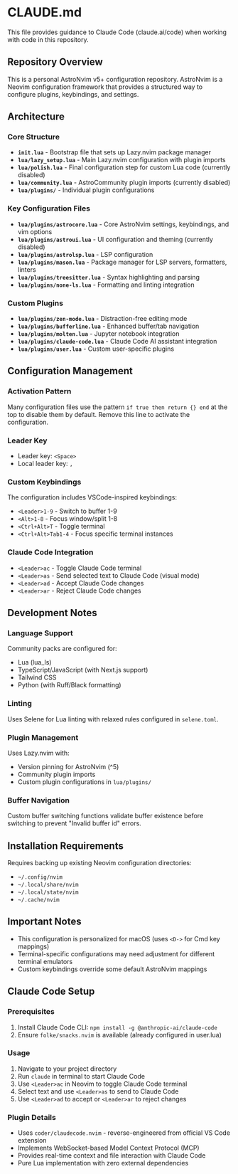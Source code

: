 # CLAUDE.md

This file provides guidance to Claude Code (claude.ai/code) when working with code in this repository.

## Repository Overview

This is a personal AstroNvim v5+ configuration repository. AstroNvim is a Neovim configuration framework that provides a structured way to configure plugins, keybindings, and settings.

## Architecture

### Core Structure
- **`init.lua`** - Bootstrap file that sets up Lazy.nvim package manager
- **`lua/lazy_setup.lua`** - Main Lazy.nvim configuration with plugin imports
- **`lua/polish.lua`** - Final configuration step for custom Lua code (currently disabled)
- **`lua/community.lua`** - AstroCommunity plugin imports (currently disabled)
- **`lua/plugins/`** - Individual plugin configurations

### Key Configuration Files
- **`lua/plugins/astrocore.lua`** - Core AstroNvim settings, keybindings, and vim options
- **`lua/plugins/astroui.lua`** - UI configuration and theming (currently disabled)
- **`lua/plugins/astrolsp.lua`** - LSP configuration
- **`lua/plugins/mason.lua`** - Package manager for LSP servers, formatters, linters
- **`lua/plugins/treesitter.lua`** - Syntax highlighting and parsing
- **`lua/plugins/none-ls.lua`** - Formatting and linting integration

### Custom Plugins
- **`lua/plugins/zen-mode.lua`** - Distraction-free editing mode
- **`lua/plugins/bufferline.lua`** - Enhanced buffer/tab navigation
- **`lua/plugins/molten.lua`** - Jupyter notebook integration
- **`lua/plugins/claude-code.lua`** - Claude Code AI assistant integration
- **`lua/plugins/user.lua`** - Custom user-specific plugins

## Configuration Management

### Activation Pattern
Many configuration files use the pattern `if true then return {} end` at the top to disable them by default. Remove this line to activate the configuration.

### Leader Key
- Leader key: `<Space>`
- Local leader key: `,`

### Custom Keybindings
The configuration includes VSCode-inspired keybindings:
- `<Leader>1-9` - Switch to buffer 1-9
- `<Alt>1-8` - Focus window/split 1-8
- `<Ctrl+Alt>T` - Toggle terminal
- `<Ctrl+Alt>Tab1-4` - Focus specific terminal instances

### Claude Code Integration
- `<Leader>ac` - Toggle Claude Code terminal
- `<Leader>as` - Send selected text to Claude Code (visual mode)
- `<Leader>ad` - Accept Claude Code changes
- `<Leader>ar` - Reject Claude Code changes

## Development Notes

### Language Support
Community packs are configured for:
- Lua (lua_ls)
- TypeScript/JavaScript (with Next.js support)
- Tailwind CSS
- Python (with Ruff/Black formatting)

### Linting
Uses Selene for Lua linting with relaxed rules configured in `selene.toml`.

### Plugin Management
Uses Lazy.nvim with:
- Version pinning for AstroNvim (^5)
- Community plugin imports
- Custom plugin configurations in `lua/plugins/`

### Buffer Navigation
Custom buffer switching functions validate buffer existence before switching to prevent "Invalid buffer id" errors.

## Installation Requirements

Requires backing up existing Neovim configuration directories:
- `~/.config/nvim`
- `~/.local/share/nvim`
- `~/.local/state/nvim`
- `~/.cache/nvim`

## Important Notes

- This configuration is personalized for macOS (uses `<D->` for Cmd key mappings)
- Terminal-specific configurations may need adjustment for different terminal emulators
- Custom keybindings override some default AstroNvim mappings

## Claude Code Setup

### Prerequisites
1. Install Claude Code CLI: `npm install -g @anthropic-ai/claude-code`
2. Ensure `folke/snacks.nvim` is available (already configured in user.lua)

### Usage
1. Navigate to your project directory
2. Run `claude` in terminal to start Claude Code
3. Use `<Leader>ac` in Neovim to toggle Claude Code terminal
4. Select text and use `<Leader>as` to send to Claude Code
5. Use `<Leader>ad` to accept or `<Leader>ar` to reject changes

### Plugin Details
- Uses `coder/claudecode.nvim` - reverse-engineered from official VS Code extension
- Implements WebSocket-based Model Context Protocol (MCP)
- Provides real-time context and file interaction with Claude Code
- Pure Lua implementation with zero external dependencies